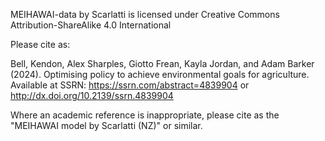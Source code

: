 MEIHAWAI-data by Scarlatti is licensed under Creative Commons Attribution-ShareAlike 4.0 International

Please cite as: 

Bell, Kendon, Alex Sharples, Giotto Frean, Kayla Jordan, and Adam Barker (2024). Optimising policy to achieve environmental goals for agriculture. Available at SSRN: https://ssrn.com/abstract=4839904 or http://dx.doi.org/10.2139/ssrn.4839904

Where an academic reference is inappropriate, please cite as the "MEIHAWAI model by Scarlatti (NZ)" or similar.